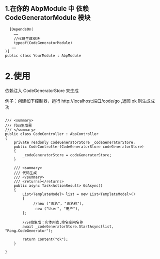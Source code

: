 ﻿
 ## 1.在你的 AbpModule 中 依赖 CodeGeneratorModule 模块

```
  [DependsOn(
    ……
    //代码生成模块
    typeof(CodeGeneratorModule)
   ……
)]
public class YourModule : AbpModule
```

# 2.使用

依赖注入 CodeGeneratorStore 来生成

例子：创建如下控制器，运行 http://localhost:端口/code/go ,返回 ok 则生成成功
```

/// <summary>
/// 代码生成器
/// </summary>
public class CodeController : AbpController
{
    private readonly CodeGeneratorStore _codeGeneratorStore;
    public CodeController(CodeGeneratorStore codeGeneratorStore)
    {
        _codeGeneratorStore = codeGeneratorStore;
    }

    /// <summary>
    /// 代码生成
    /// </summary>
    /// <returns></returns>
    public async Task<ActionResult> GoAsync()
    {
        List<TemplateModel> list = new List<TemplateModel>()
        {
             //new ("表名", "表名称"),
              new ("User", "用户"),
        };

        //开始生成：实体列表,命名空间名称
        await _codeGeneratorStore.StartAsync(list, "Rong.CodeGenerator");

        return Content("ok");
    }

}


```